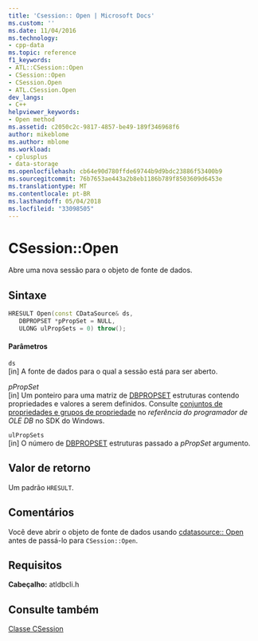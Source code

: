 ```yaml
---
title: 'Csession:: Open | Microsoft Docs'
ms.custom: ''
ms.date: 11/04/2016
ms.technology:
- cpp-data
ms.topic: reference
f1_keywords:
- ATL::CSession::Open
- CSession::Open
- CSession.Open
- ATL.CSession.Open
dev_langs:
- C++
helpviewer_keywords:
- Open method
ms.assetid: c2050c2c-9817-4857-be49-189f346968f6
author: mikeblome
ms.author: mblome
ms.workload:
- cplusplus
- data-storage
ms.openlocfilehash: cb64e90d780ffde69744b9d9bdc23886f53400b9
ms.sourcegitcommit: 76b7653ae443a2b8eb1186b789f8503609d6453e
ms.translationtype: MT
ms.contentlocale: pt-BR
ms.lasthandoff: 05/04/2018
ms.locfileid: "33098505"
---
```

# <a name="csessionopen"></a>CSession::Open
Abre uma nova sessão para o objeto de fonte de dados.  
  
## <a name="syntax"></a>Sintaxe  
  
```cpp
HRESULT Open(const CDataSource& ds,  
   DBPROPSET *pPropSet = NULL,  
   ULONG ulPropSets = 0) throw();  
```  
  
#### <a name="parameters"></a>Parâmetros  
 `ds`  
 [in] A fonte de dados para o qual a sessão está para ser aberto.  
  
 *pPropSet*  
 [in] Um ponteiro para uma matriz de [DBPROPSET](https://msdn.microsoft.com/en-us/library/ms714367.aspx) estruturas contendo propriedades e valores a serem definidos. Consulte [conjuntos de propriedades e grupos de propriedade](https://msdn.microsoft.com/en-us/library/ms713696.aspx) no *referência do programador de OLE DB* no SDK do Windows.  
  
 `ulPropSets`  
 [in] O número de [DBPROPSET](https://msdn.microsoft.com/en-us/library/ms714367.aspx) estruturas passado a *pPropSet* argumento.  
  
## <a name="return-value"></a>Valor de retorno  
 Um padrão `HRESULT`.  
  
## <a name="remarks"></a>Comentários  
 Você deve abrir o objeto de fonte de dados usando [cdatasource:: Open](../../data/oledb/cdatasource-open.md) antes de passá-lo para `CSession::Open`.  
  
## <a name="requirements"></a>Requisitos  
 **Cabeçalho:** atldbcli.h  
  
## <a name="see-also"></a>Consulte também  
 [Classe CSession](../../data/oledb/csession-class.md)